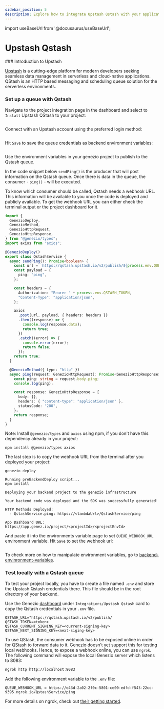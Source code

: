 ```yaml
---
sidebar_position: 5
description: Explore how to integrate Upstash Qstash with your applications using Genezio. Perfect for developers seeking advanced messaging solutions
---
```


import useBaseUrl from '@docusaurus/useBaseUrl';

# Upstash Qstash

<head>
  <title>Upstash Qstash Integration | Genezio Documentation</title>
</head>
### Introduction to Upstash

[Upstash](https://upstash.com/?utm_source=genezio+&utm_medium=documentation&utm_campaign=post) is a cutting-edge platform for modern developers seeking seamless data management in serverless and cloud-native applications. QStash is an HTTP based messaging and scheduling queue solution for the serverless environments.

### Set up a queue with Qstash

Navigate to the project integration page in the dashboard and select to `Install` Upstash QStash to your project:

<figure style={{textAlign:"center", marginLeft:"0"}}><img style={{cursor:"pointer"}} src={useBaseUrl("/img/integrations.webp")} alt=""/><figcaption></figcaption></figure>

Connect with an Upstash account using the preferred login method:

<figure style={{textAlign:"center", marginLeft:"0"}}><img style={{cursor:"pointer"}} src={useBaseUrl("/img/image (52).webp")} alt=""/><figcaption></figcaption></figure>

Hit `Save` to save the queue credentials as backend environment variables:

<figure style={{textAlign:"center", marginLeft:"0"}}><img style={{cursor:"pointer"}} src={useBaseUrl("/img/image (53).webp")} alt=""/><figcaption></figcaption></figure>

Use the environment variables in your genezio project to publish to the Qstash queue.

In the code snippet below `sendPing()` is the producer that will post information on the Qstash queue. Once there is data in the queue, the consumer - `ping()` - will be executed.

To know which consumer should be called, Qstash needs a webhook URL. This information will be available to you once the code is deployed and publicly available. To get the webhook URL you can either check the terminal output or the project dashboard for it.

<!-- {% code title="index.ts" %} -->

```typescript title="index.ts"
import {
  GenezioDeploy,
  GenezioMethod,
  GenezioHttpRequest,
  GenezioHttpResponse,
} from "@genezio/types";
import axios from "axios";

@GenezioDeploy()
export class QstashService {
  async sendPing(): Promise<boolean> {
    const url = `https://qstash.upstash.io/v2/publish/${process.env.QUEUE_WEBHOOK_URL}`;
    const payload = {
      ping: "ping",
    };

    const headers = {
      Authorization: "Bearer " + process.env.QSTASH_TOKEN,
      "Content-Type": "application/json",
    };

    axios
      .post(url, payload, { headers: headers })
      .then((response) => {
        console.log(response.data);
        return true;
      })
      .catch((error) => {
        console.error(error);
        return false;
      });
    return true;
  }

  @GenezioMethod({ type: "http" })
  async ping(request: GenezioHttpRequest): Promise<GenezioHttpResponse> {
    const ping: string = request.body.ping;
    console.log(ping);

    const response: GenezioHttpResponse = {
      body: {},
      headers: { "content-type": "application/json" },
      statusCode: "200",
    };
    return response;
  }
}
```

<!-- {% endcode %} -->

Note: Install `@genezio/types` and `axios` using npm, if you don't have this dependency already in your project:

```
npm install @genezio/types axios
```

The last step is to copy the webhook URL from the terminal after you deployed your project:

```
genezio deploy
```

```
Running preBackendDeploy script...
npm install

Deploying your backend project to the genezio infrastructure

Your backend code was deployed and the SDK was successfully generated!

HTTP Methods Deployed:
  - QstashService.ping: https://<lambdaUrl>/QstashService/ping

App Dashboard URL: https://app.genez.io/project/<projectId>/<projectEnvId>
```

And paste it into the environments variable page to set `QUEUE_WEBHOOK_URL` environment variable. Hit `Save` to set the webhook url:

<figure style={{textAlign:"center", marginLeft:"0"}}><img style={{cursor:"pointer"}} src={useBaseUrl("/img/image (54).webp")} alt=""/><figcaption></figcaption></figure>

To check more on how to manipulate environment variables, go to [backend-envinronment-variables](/docs/project-structure/backend-envinronment-variables "mention").

### Test locally with a Qstash queue

To test your project locally, you have to create a file named `.env` and store the Upstash Qstash credentials there. This file should be in the root directory of your backend.

Use the Genezio [dashboard](https://app.genez.io) under `Integrations/Upstash Qstash` card to copy the Qstash credentials in your `.env` file.

<!-- {% code title=".env" %} -->

```fallback title=".env"
QSTASH_URL="https://qstash.upstash.io/v2/publish/
QSTASH_TOKEN=<token>
QSTASH_CURRENT_SIGNING_KEY=<current-signing-key>
QSTASH_NEXT_SIGNING_KEY=<next-siging-key>
```

<!-- {% endcode %} -->

To use QStash, the consumer webhook has to be exposed online in order for QStash to forward data to it. Genezio doesn't yet support this for testing local webhooks. Hence, to expose a webhook online, you can use `ngrok`. The following command will expose the local Genezio server which listens to 8083:

```bash
ngrok http http://localhost:8083
```

Add the following environment variable to the `.env` file:

<!-- {% code title=".env" %} -->

```fallback title=".env"
QUEUE_WEBHOOK_URL = https://e43d-2a02-2f0c-5801-ce00-edfd-f543-22cc-9395.ngrok.io/QstashService/ping
```

<!-- {% endcode %} -->

For more details on ngrok, check out [their getting started](https://ngrok.com/docs/getting-started/).
